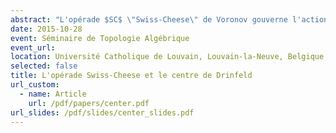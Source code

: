 ```yaml
---
abstract: "L'opérade $SC$ \"Swiss-Cheese\" de Voronov gouverne l'action d'une algèbre $D\_2$ sur une algèbre $D\_1$, où $D\_n$ est l'opérade des petits $n$-disques. Dans cet exposé, j'expliquerai comment obtenir une opérade faiblement équivalente au groupoïde fondamental de $SC$ : un premier modèle en groupoïdes qui fait intervenir le centre de Drinfeld des catégories monoïdales, et un second modèle rationel qui utilise un associateur de Drinfeld. On comparera ce second modèle à l'opérade déduite de l'homologie $H(SC)$, la différence étant expliquée par la non-formalité de $SC$."
date: 2015-10-28
event: Séminaire de Topologie Algébrique
event_url: 
location: Université Catholique de Louvain, Louvain-la-Neuve, Belgique
selected: false
title: L'opérade Swiss-Cheese et le centre de Drinfeld
url_custom:
  - name: Article
    url: /pdf/papers/center.pdf
url_slides: /pdf/slides/center_slides.pdf
---
```

